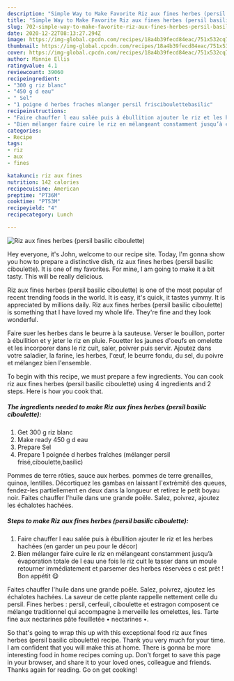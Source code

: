 ```yaml
---
description: "Simple Way to Make Favorite Riz aux fines herbes (persil basilic ciboulette)"
title: "Simple Way to Make Favorite Riz aux fines herbes (persil basilic ciboulette)"
slug: 702-simple-way-to-make-favorite-riz-aux-fines-herbes-persil-basilic-ciboulette
date: 2020-12-22T08:13:27.294Z
image: https://img-global.cpcdn.com/recipes/18a4b39fecd84eac/751x532cq70/riz-aux-fines-herbes-persil-basilic-ciboulette-photo-principale-de-la-recette.jpg
thumbnail: https://img-global.cpcdn.com/recipes/18a4b39fecd84eac/751x532cq70/riz-aux-fines-herbes-persil-basilic-ciboulette-photo-principale-de-la-recette.jpg
cover: https://img-global.cpcdn.com/recipes/18a4b39fecd84eac/751x532cq70/riz-aux-fines-herbes-persil-basilic-ciboulette-photo-principale-de-la-recette.jpg
author: Minnie Ellis
ratingvalue: 4.1
reviewcount: 39060
recipeingredient:
- "300 g riz blanc"
- "450 g d eau"
- " Sel"
- "1 poigne d herbes fraches mlanger persil frisciboulettebasilic"
recipeinstructions:
- "Faire chauffer l eau salée puis à ébullition ajouter le riz et les herbes hachées (en garder un peu pour le décor)"
- "Bien mélanger faire cuire le riz en mélangeant constamment jusqu’à évaporation totale de l eau une fois le riz cuit le tasser dans un moule retourner immédiatement et parsemer des herbes réservées c est prêt ! Bon appétit 😋"
categories:
- Recipe
tags:
- riz
- aux
- fines

katakunci: riz aux fines 
nutrition: 142 calories
recipecuisine: American
preptime: "PT36M"
cooktime: "PT53M"
recipeyield: "4"
recipecategory: Lunch

---
```



![Riz aux fines herbes (persil basilic ciboulette)](https://img-global.cpcdn.com/recipes/18a4b39fecd84eac/751x532cq70/riz-aux-fines-herbes-persil-basilic-ciboulette-photo-principale-de-la-recette.jpg)

Hey everyone, it's John, welcome to our recipe site. Today, I'm gonna show you how to prepare a distinctive dish, riz aux fines herbes (persil basilic ciboulette). It is one of my favorites. For mine, I am going to make it a bit tasty. This will be really delicious.

Riz aux fines herbes (persil basilic ciboulette) is one of the most popular of recent trending foods in the world. It is easy, it's quick, it tastes yummy. It is appreciated by millions daily. Riz aux fines herbes (persil basilic ciboulette) is something that I have loved my whole life. They're fine and they look wonderful.

Faire suer les herbes dans le beurre à la sauteuse. Verser le bouillon, porter à ébullition et y jeter le riz en pluie. Fouetter les jaunes d&#39;oeufs en omelette et les incorporer dans le riz cuit, saler, poivrer puis servir. Ajoutez dans votre saladier, la farine, les herbes, l&#39;œuf, le beurre fondu, du sel, du poivre et mélangez bien l&#39;ensemble.


To begin with this recipe, we must prepare a few ingredients. You can cook riz aux fines herbes (persil basilic ciboulette) using 4 ingredients and 2 steps. Here is how you cook that.

<!--inarticleads1-->

##### The ingredients needed to make Riz aux fines herbes (persil basilic ciboulette):

1. Get 300 g riz blanc
1. Make ready 450 g d eau
1. Prepare  Sel
1. Prepare 1 poignée d herbes fraîches (mélanger persil frisé,ciboulette,basilic)


Pommes de terre rôties, sauce aux herbes. pommes de terre grenailles, quinoa, lentilles. Décortiquez les gambas en laissant l&#39;extrémité des queues, fendez-les partiellement en deux dans la longueur et retirez le petit boyau noir. Faites chauffer l&#39;huile dans une grande poêle. Salez, poivrez, ajoutez les échalotes hachées. 

<!--inarticleads2-->

##### Steps to make Riz aux fines herbes (persil basilic ciboulette):

1. Faire chauffer l eau salée puis à ébullition ajouter le riz et les herbes hachées (en garder un peu pour le décor)
1. Bien mélanger faire cuire le riz en mélangeant constamment jusqu’à évaporation totale de l eau une fois le riz cuit le tasser dans un moule retourner immédiatement et parsemer des herbes réservées c est prêt ! Bon appétit 😋


Faites chauffer l&#39;huile dans une grande poêle. Salez, poivrez, ajoutez les échalotes hachées. La saveur de cette plante rappelle nettement celle du persil. Fines herbes : persil, cerfeuil, ciboulette et estragon composent ce mélange traditionnel qui accompagne à merveille les omelettes, les. Tarte fine aux nectarines pâte feuilletée • nectarines •. 

So that's going to wrap this up with this exceptional food riz aux fines herbes (persil basilic ciboulette) recipe. Thank you very much for your time. I am confident that you will make this at home. There is gonna be more interesting food in home recipes coming up. Don't forget to save this page in your browser, and share it to your loved ones, colleague and friends. Thanks again for reading. Go on get cooking!
